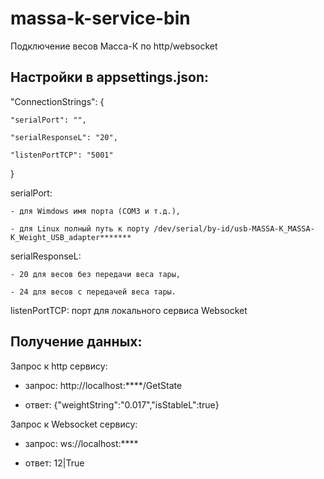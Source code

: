 # massa-k-service-bin
Подключение весов Масса-К по http/websocket


## Настройки в appsettings.json:


  "ConnectionStrings": {
  
    "serialPort": "",
    
    "serialResponseL": "20",

    "listenPortTCP": "5001"
    
  }


  serialPort:
  
    - для Wimdows имя порта (COM3 и т.д.), 
    
    - для Linux полный путь к порту /dev/serial/by-id/usb-MASSA-K_MASSA-K_Weight_USB_adapter*******
    


  serialResponseL:
  
    - 20 для весов без передачи веса тары,
    
    - 24 для весов с передачей веса тары.


  listenPortTCP: порт для локального сервиса Websocket


## Получение данных:

Запрос к http сервису:

- запрос: http://localhost:****/GetState

- ответ: {"weightString":"0.017","isStableL":true}

Запрос к Websocket сервису:

- запрос: ws://localhost:****

- ответ: 12|True

